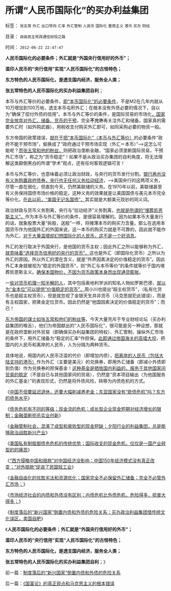 # 所谓“人民币国际化”的买办利益集团

标签： `张五常` `外汇` `出口导向` `汇率` `外汇管制` `人民币` `国际化` `重商主义` `港币` `买办` `财经` 

目录： `自由民主宪政通往奴役之路`

时间： `2012-06-22 22:47:47`

**人民币国际化的必要条件；外汇就是“外国央行信用好的外币”；**

**滥印人民币的“央行信用”实现“人民币国际化”的古怪特色；**

**东方特色的人民币国际化，是透支国内经济，服务全人类；**

**张五常特色的人民币国际化的买办利益集团自利**；

本币与外汇等价的必要条件，[即“本币国际化”的必要条件](../../../2009/7/4/人民币国际化只能是大跃进式的白日梦.md)，不是M2在几年内就从10万增加到100万地，透支本币屯积外汇；在根本没有外债必要的情况下，自以为“确保了偿付外债的信用”。本币与外汇等价的条件，是国际贸易的市场化[，国家完全放弃对外汇、储备、货币的干预](../../../2012/6/21/国家完全不必保留外汇储备；完全不必关注外汇市场；.md)，完全**不允许**再关注外汇和储备。国家真的需要外汇时（如外购武器），用税收支付购买外汇即可，如同采购必要的物资一般。

东方帝国的政策错误，[就在于把“本币国际化”（本币与外汇等价）](../../../2009/6/30/人民币国际化可能是中国百姓利益的噩耗.md)的必要条件“政府不能干预市场”，偷换成了“政府通过干预市场实现（外汇＝本币）”——>这怎么可能呢？[而张五常和他的粉丝，](../../../2011/11/30/平价购买力的货币“稳定”：汇率稳定则通货膨胀.md)则把政治垄断金融，“国家必须垄断国际贸易，干预外汇市场”，称之为“货币稳定”！如果不是从政治买办集团的自利角度，将无法理解这类颠倒黑白的所谓“学术”观点，还有任何客观逻辑可言！

本币与外汇等价，也意味着必须让政治财政，与央行的货币发行分割。[银行再也没有义务购置政府债券，央行也无任何义务拉动经济](../../../2009/5/10/坚持市场经济思维看经济.md)，——>美国央行的这两项义务，尽管一直在弱化，但直到今天，仍然美联储的义务。在1970年以前，美联储甚至有义务保持国债市场价格的稳定。这种义务的效果就是让美国国债与美元本币完全等价化。[在此以前，“美国无记名国债”，](../../../2009/12/3/什么是财富？货币天生是国库券.md)其实就是大额美元现钞的同义词。

政治财政与货币义务割离，央行与“拉动经济”义务割离，[也就是所谓的“埋葬凯恩斯主义”。](../../../2011/9/28/埋葬凯恩斯主义，是否符合你的利益？.md)作为本币与外汇等价的条件，是很容易理解的。因为如果本币大量发行的话，就象股票大量“拆股，送股”一样，将摊薄本币的购买力含量。那么在选用本国货币作为他国外汇的外国来说，这一本币的购买力就是不可靠的，因此就不能作为外汇。[对于大量滥增却幻想国际化的人民币，这不是一个好消息](../../../2011/6/15/国际板推动RMB国际化的骗局.md)。

外汇的发行取决于外国央行，是他国的货币主权；因此外汇之所以能够称为外汇，[就意味着“选择货币信用好的央行的货币”，](../../../2011/12/26/小政府＝强货币；货币信用＝1／政府成本＝1／税负痛苦指数；.md)这也是外汇（即国际化货币）之所以为外汇的原因。所以外汇的潜在含义，就是“外界因素决定的价值稳定的货币”。因此外汇本身就被视为“稳定的外国货币”，则“外汇与本币等价”的条件就等价于国内埋葬凯恩斯主义。[确保本国物价，不因为货币政策本身而出现通货膨胀](../../../2010/6/29/克鲁格曼和心脏病的中国式疗法.md)。

一[些对货币机理一知半解的人](../../../2011/12/25/牛顿货币定理：任何货币最终归宿为空锚；.md)，其中包括奥地利学派的知名人物如罗斯巴德，[就以为“金本位”可以提供“价值稳定的货币”，](../../../2011/12/25/牛顿货币本位定理.md)周小川也提出“超主权货币”，（私有化货币也是超主权货币），但是就忽视了金银天生并非货币（马克思就犯此错误），而是有主权国家，把黄金定位货币。因此仍然是“他国因素决定的价值稳定的货币”；而已！

[东方帝国的谋士如张五常和他们的粉丝等](../../../2011/10/14/人民币低估的经济学本质，看仇美的都是什么人？.md)，今天大量充斥于专业财经论坛（买办利益集团的喉舌），他们为帝国献出的“人民币国际化”，很可能是另一种设想，那就是在政府垄断对外贸易（即确保买办利益集团的特权）、外汇管制、操纵外汇市场的条件下，用外汇储备为“稳定的汇率”作担保。[此即通过帝国海关的高墙大坝](../../../2012/2/22/外汇自由流动不会危害国家安全.md)，把国内的人民币和离岸的人民币，人为分隔为两种货币。

具体地说，用国内的人民币泛滥的代价（即增加内债），[把离岸的人民币（包括大陆支持的港币）](../../../2009/6/26/中国必须尽快放弃港币！避免大陆沦陷！.md)作为外汇（主要是美元）的兑换券，即用外汇储备（即减小外债即到负值）作为兑换券的担保基金！[这种基金是牺牲国内利益的，服务于其他国家间贸易的稳定](../../../2009/4/5/人民币国际化条件和黄宗羲定律综合症金标准.md)（不是自已与其他国家间的贸易），仍然是“资本项目输出（为他国服务的外汇基金）”的表现形式，仍然是将外债风险，转移为内债危机的方式。

《[中国不但要延迟退休，还要大幅削减养老金；东亚国家没有“欧债危机”吗？东方的债务水平](../../../2012/6/20/不但需要延迟退休，还需要大幅削减退休养老金.md)》

《[债务危机有不同的等级；现金流的危机；成长型企业现金短期对经济增长的限制；金融垄断扼杀实业创新](../../../2012/6/20/“向成长型企业倾斜”同样要不得！.md)》

《[金融管制社会，混淆了成型和衰败型的现金短缺；夕阳行业的利益集团，总是能够政治战胜新兴产业](../../../2012/6/20/近代工业化国家走向战争的共同根源.md)》

《[美国私有制抵御债务危机的传统优势；国际收支的现金危机，仅仅是一国产业转型的的痛苦](../../../2012/6/21/国际债务危机仅仅是无害的产业转型压力的“痛苦”.md)》

《[“西方侵略中国和赔款”对中国经济没影响；中国150年经济模式没有真正改变；“对外赔款”促进了民国轻工业](../../../2012/6/21/“西方侵略中国和赔款”对中国经济没影响；.md)》

《[金融自由化的优胜劣汰和资源优化；国家完全不必保留外汇储备；完全不必管外汇市场；](../../../2012/6/21/国家完全不必保留外汇储备；完全不必关注外汇市场；.md)》

《[市场经济社会的内债和外债没有区别；内债危机比外债危机，危险得多，损害大得多；](../../../2012/6/22/内债危机比外债危机，危险得多，损害大得多.md)》

《[制度落后的“新兴国家”倒置内债和外债的危险关系；买办政治利益集团借传统文化误区，卖国自肥](../../../2012/6/22/制度落后的“新兴国家”倒置内债和外债的危险关系.md)》

《**人民币国际化的必要条件；外汇就是“外国央行信用好的外币”；**

**滥印人民币的“央行信用”实现“人民币国际化”的古怪特色；**

**东方特色的人民币国际化，是透支国内经济，服务全人类；**

**张五常特色的人民币国际化的买办利益集团自利**；》



前一篇：[制度落后的“新兴国家”倒置内债和外债的危险关系](../../../2012/6/22/制度落后的“新兴国家”倒置内债和外债的危险关系.md)

后一篇：[《国富论》的真正观点和马克思主义的根本错误](../../../2012/6/23/《国富论》的真正观点和马克思主义的根本错误.md)